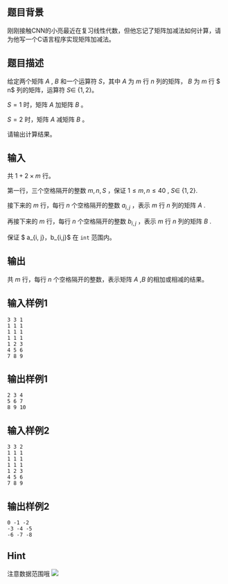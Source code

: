## 题目背景

刚刚接触CNN的小亮最近在复习线性代数，但他忘记了矩阵加减法如何计算，请为他写一个C语言程序实现矩阵加减法。

## 题目描述

给定两个矩阵 $A$ , $B$ 和一个运算符 $S$，其中 $A$ 为 $m$ 行 $n$ 列的矩阵， $B$ 为 $m$ 行 $ n$ 列的矩阵，运算符 $S\in$ {$1,2$}。

$S=1$ 时，矩阵 $A$ 加矩阵 $B$ 。

$S=2$ 时，矩阵 $A$ 减矩阵 $B$ 。

请输出计算结果。

## 输入

共 $1+2×m$ 行。

第一行，三个空格隔开的整数 $m,n,S$ ，保证 $1\le m,n\le  40$  , $S\in$ {$1,2$}.

接下来的 $m$ 行，每行 $n$ 个空格隔开的整数 $a_{i,j}$ ，表示 $m$ 行 $n$ 列的矩阵 $A$ .

再接下来的 $m$ 行，每行 $n$ 个空格隔开的整数 $b_{i,j}$ ，表示 $m$ 行 $n$ 列的矩阵 $B$ .

保证 $ a\_{i, j}$，$b_{i,j}$ 在 `int` 范围内。

## 输出

共 $m$ 行，每行 $n$ 个空格隔开的整数，表示矩阵 $A$ ,$B$ 的相加或相减的结果。

## 输入样例1


    3 3 1
    1 1 1
    1 1 1
    1 1 1
    1 2 3 
    4 5 6 
    7 8 9

## 输出样例1

    2 3 4 
    5 6 7
    8 9 10

## 输入样例2


    3 3 2
    1 1 1
    1 1 1
    1 1 1
    1 2 3 
    4 5 6 
    7 8 9

## 输出样例2

    0 -1 -2 
    -3 -4 -5
    -6 -7 -8

## Hint

注意数据范围哦
![](http://cos.pansis.club/202311011541778.png)
